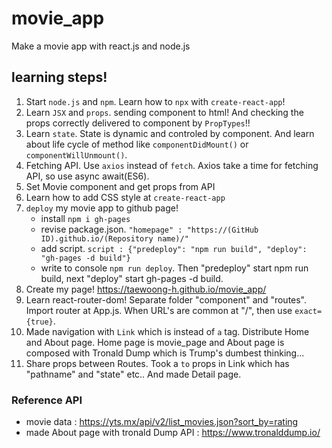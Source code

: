 # movie_app

Make a movie app with react.js and node.js

## learning steps!

1.  Start `node.js` and `npm`. Learn how to `npx` with `create-react-app`!
2.  Learn `JSX` and `props`. sending component to html! And checking the props correctly delivered to component by `PropTypes`!!
3.  Learn `state`. State is dynamic and controled by component. And learn about life cycle of method like `componentDidMount()` or `componentWillUnmount()`.
4.  Fetching API. Use `axios` instead of `fetch`. Axios take a time for fetching API, so use async await(ES6).
5.  Set Movie component and get props from API
6.  Learn how to add CSS style at `create-react-app`
7.  `deploy` my movie app to github page!
    - install `npm i gh-pages`
    - revise package.json. `"homepage" : "https://(GitHub ID).github.io/(Repository name)/"`
    - add script. `script : {"predeploy": "npm run build", "deploy": "gh-pages -d build"}`
    - write to console `npm run deploy`. Then "predeploy" start npm run build, next "deploy" start gh-pages -d build.
8.  Create my page! https://taewoong-h.github.io/movie_app/
9.  Learn react-router-dom! Separate folder "component" and "routes". Import router at App.js. When URL's are common at "/", then use `exact={true}`.
10. Made navigation with `Link` which is instead of `a` tag. Distribute Home and About page. Home page is movie_page and About page is composed with Tronald Dump which is Trump's dumbest thinking...
11. Share props between Routes. Took a `to` props in Link which has "pathname" and "state" etc.. And made Detail page.

### Reference API

- movie data : https://yts.mx/api/v2/list_movies.json?sort_by=rating
- made About page with tronald Dump API : https://www.tronalddump.io/
